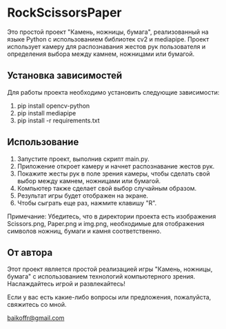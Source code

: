 # RockScissorsPaper

Это простой проект "Камень, ножницы, бумага", реализованный на языке Python с использованием библиотек cv2 и mediapipe. Проект использует камеру для распознавания жестов рук пользователя и определения выбора между камнем, ножницами или бумагой.

## Установка зависимостей
Для работы проекта необходимо установить следующие зависимости:


1. pip install opencv-python
2. pip install mediapipe
3. pip install -r requirements.txt


## Использование
1. Запустите проект, выполнив скрипт main.py.
2. Приложение откроет камеру и начнет распознавание жестов рук.
3. Покажите жесты рук в поле зрения камеры, чтобы сделать свой выбор между камнем, ножницами или бумагой.
4. Компьютер также сделает свой выбор случайным образом.
5. Результат игры будет отображен на экране.
6. Чтобы сыграть еще раз, нажмите клавишу "R".

Примечание: Убедитесь, что в директории проекта есть изображения Scissors.png, Paper.png и img.png, необходимые для отображения символов ножниц, бумаги и камня соответственно.

## От автора
Этот проект является простой реализацией игры "Камень, ножницы, бумага" с использованием технологий компьютерного зрения. Наслаждайтесь игрой и развлекайтесь!

Если у вас есть какие-либо вопросы или предложения, пожалуйста, свяжитесь со мной.

baikoffr@gmail.com
